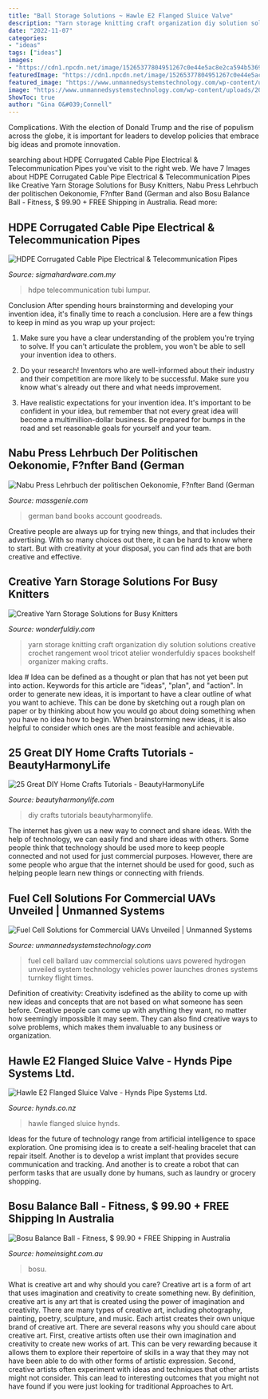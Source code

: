 ```yaml
---
title: "Ball Storage Solutions ~ Hawle E2 Flanged Sluice Valve"
description: "Yarn storage knitting craft organization diy solution solutions creative crochet rangement wool tricot atelier wonderfuldiy spaces bookshelf organizer making crafts"
date: "2022-11-07"
categories:
- "ideas"
tags: ["ideas"]
images:
- "https://cdn1.npcdn.net/image/15265377804951267c0e44e5ac8e2ca594b5369372.jpg?md5id=e63ea51eeb9eb4b91a6c3e5bf35695ed&amp;new_width=1000&amp;new_height=1000&amp;w=1525318179"
featuredImage: "https://cdn1.npcdn.net/image/15265377804951267c0e44e5ac8e2ca594b5369372.jpg?md5id=e63ea51eeb9eb4b91a6c3e5bf35695ed&amp;new_width=1000&amp;new_height=1000&amp;w=1525318179"
featured_image: "https://www.unmannedsystemstechnology.com/wp-content/uploads/2019/04/UAV-powered-by-Ballard-fuel-cell-system.jpg"
image: "https://www.unmannedsystemstechnology.com/wp-content/uploads/2019/04/UAV-powered-by-Ballard-fuel-cell-system.jpg"
ShowToc: true
author: "Gina O&#039;Connell"
---
```



Complications. With the election of Donald Trump and the rise of populism across the globe, it is important for leaders to develop policies that embrace big ideas and promote innovation.

	

		
searching about HDPE Corrugated Cable Pipe Electrical &amp; Telecommunication Pipes you've visit to the right web. We have 7 Images about HDPE Corrugated Cable Pipe Electrical &amp; Telecommunication Pipes like Creative Yarn Storage Solutions for Busy Knitters, Nabu Press Lehrbuch der politischen Oekonomie, F?nfter Band (German and also Bosu Balance Ball - Fitness, $ 99.90 + FREE Shipping in Australia. Read more:
		
    
## HDPE Corrugated Cable Pipe Electrical &amp; Telecommunication Pipes

<img loading=lazy src="https://cdn1.npcdn.net/image/15265377804951267c0e44e5ac8e2ca594b5369372.jpg?md5id=e63ea51eeb9eb4b91a6c3e5bf35695ed&amp;new_width=1000&amp;new_height=1000&amp;w=1525318179" onerror="this.onerror=null;this.src='https://tse1.mm.bing.net/th?id=OIP.6uq2b2v7YkWepv1WAwcRYwHaFj&amp;pid=15.1';" alt="HDPE Corrugated Cable Pipe Electrical &amp; Telecommunication Pipes">

_Source: sigmahardware.com.my_

>hdpe telecommunication tubi lumpur. 

	

Conclusion
After spending hours brainstorming and developing your invention idea, it's finally time to reach a conclusion. Here are a few things to keep in mind as you wrap up your project:
1. Make sure you have a clear understanding of the problem you're trying to solve. If you can't articulate the problem, you won't be able to sell your invention idea to others.

2. Do your research! Inventors who are well-informed about their industry and their competition are more likely to be successful. Make sure you know what's already out there and what needs improvement.

3. Have realistic expectations for your invention idea. It's important to be confident in your idea, but remember that not every great idea will become a multimillion-dollar business. Be prepared for bumps in the road and set reasonable goals for yourself and your team.

    
## Nabu Press Lehrbuch Der Politischen Oekonomie, F?nfter Band (German

<img loading=lazy src="https://d29pz51ispcyrv.cloudfront.net/images/I/NzuVubJQ48aMJ14JG.SI600.JPEG" onerror="this.onerror=null;this.src='https://tse3.mm.bing.net/th?id=OIP.ZaTdxNyCDSPMjTV2xB_qgwHaD4&amp;pid=15.1';" alt="Nabu Press Lehrbuch der politischen Oekonomie, F?nfter Band (German">

_Source: massgenie.com_

>german band books account goodreads. 

	

Creative people are always up for trying new things, and that includes their advertising. With so many choices out there, it can be hard to know where to start. But with creativity at your disposal, you can find ads that are both creative and effective.

    
## Creative Yarn Storage Solutions For Busy Knitters

<img loading=lazy src="http://cdn.wonderfuldiy.com/wp-content/uploads/2016/08/Corner-yarn-bookshelf.jpg" onerror="this.onerror=null;this.src='https://tse2.mm.bing.net/th?id=OIP.Phod19Y0rmM1Wh05972vKgHaLL&amp;pid=15.1';" alt="Creative Yarn Storage Solutions for Busy Knitters">

_Source: wonderfuldiy.com_

>yarn storage knitting craft organization diy solution solutions creative crochet rangement wool tricot atelier wonderfuldiy spaces bookshelf organizer making crafts. 

	

Idea #
Idea can be defined as a thought or plan that has not yet been put into action. Keywords for this article are "ideas", "plan", and "action". In order to generate new ideas, it is important to have a clear outline of what you want to achieve. This can be done by sketching out a rough plan on paper or by thinking about how you would go about doing something when you have no idea how to begin. When brainstorming new ideas, it is also helpful to consider which ones are the most feasible and achievable.

    
## 25 Great DIY Home Crafts Tutorials - BeautyHarmonyLife

<img loading=lazy src="https://beautyharmonylife.com/wp-content/uploads/2014/03/Home-Storage-Solutions-05.jpg" onerror="this.onerror=null;this.src='https://tse1.mm.bing.net/th?id=OIP.HdFKcOYGqlZ9nVFYZaW0YAHaMd&amp;pid=15.1';" alt="25 Great DIY Home Crafts Tutorials - BeautyHarmonyLife">

_Source: beautyharmonylife.com_

>diy crafts tutorials beautyharmonylife. 

	

The internet has given us a new way to connect and share ideas. With the help of technology, we can easily find and share ideas with others. Some people think that technology should be used more to keep people connected and not used for just commercial purposes. However, there are some people who argue that the internet should be used for good, such as helping people learn new things or connecting with friends.

    
## Fuel Cell Solutions For Commercial UAVs Unveiled | Unmanned Systems

<img loading=lazy src="https://www.unmannedsystemstechnology.com/wp-content/uploads/2019/04/UAV-powered-by-Ballard-fuel-cell-system.jpg" onerror="this.onerror=null;this.src='https://tse1.mm.bing.net/th?id=OIP.Tq1KSgs_iya_n9-H9JuBaQHaDy&amp;pid=15.1';" alt="Fuel Cell Solutions for Commercial UAVs Unveiled | Unmanned Systems">

_Source: unmannedsystemstechnology.com_

>fuel cell ballard uav commercial solutions uavs powered hydrogen unveiled system technology vehicles power launches drones systems turnkey flight times. 

	

Definition of creativity:
Creativity isdefined as the ability to come up with new ideas and concepts that are not based on what someone has seen before. Creative people can come up with anything they want, no matter how seemingly impossible it may seem. They can also find creative ways to solve problems, which makes them invaluable to any business or organization.

    
## Hawle E2 Flanged Sluice Valve - Hynds Pipe Systems Ltd.

<img loading=lazy src="https://www.hynds.co.nz/wp-content/uploads/e2-Flanged-768x1135.jpg" onerror="this.onerror=null;this.src='https://tse1.mm.bing.net/th?id=OIP.qlc8IR7fGMEyGdgUeANcfgHaK8&amp;pid=15.1';" alt="Hawle E2 Flanged Sluice Valve - Hynds Pipe Systems Ltd.">

_Source: hynds.co.nz_

>hawle flanged sluice hynds. 

	

Ideas for the future of technology range from artificial intelligence to space exploration. One promising idea is to create a self-healing bracelet that can repair itself. Another is to develop a wrist implant that provides secure communication and tracking. And another is to create a robot that can perform tasks that are usually done by humans, such as laundry or grocery shopping.

    
## Bosu Balance Ball - Fitness, $ 99.90 + FREE Shipping In Australia

<img loading=lazy src="http://cdn.shopify.com/s/files/1/0054/0717/8863/products/BosuBall1_1200x1200.jpg?v=1585254138" onerror="this.onerror=null;this.src='https://tse3.mm.bing.net/th?id=OIP.qb1oZHi_xF28oG2iL52fSwHaHa&amp;pid=15.1';" alt="Bosu Balance Ball - Fitness, $ 99.90 + FREE Shipping in Australia">

_Source: homeinsight.com.au_

>bosu. 

	

What is creative art and why should you care?
Creative art is a form of art that uses imagination and creativity to create something new. By definition, creative art is any art that is created using the power of imagination and creativity. There are many types of creative art, including photography, painting, poetry, sculpture, and music. Each artist creates their own unique brand of creative art.
There are several reasons why you should care about creative art. First, creative artists often use their own imagination and creativity to create new works of art. This can be very rewarding because it allows them to explore their repertoire of skills in a way that they may not have been able to do with other forms of artistic expression. Second, creative artists often experiment with ideas and techniques that other artists might not consider. This can lead to interesting outcomes that you might not have found if you were just looking for traditional Approaches to Art.

